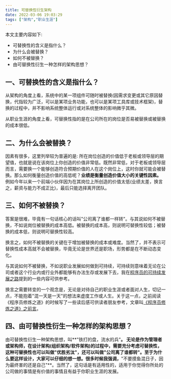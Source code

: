 ```yaml
---
title: 可替换性衍生架构
date: 2022-03-06 19:03:29
tags: ["架构","职业生涯"]
---
```


本文主要内容如下:

- 可替换性的含义是指什么？
- 为什么会被替换？
- 如何不被替换？
- 由可替换性衍生一种怎样的架构思想？

<!--more-->

## 一、可替换性的含义是指什么？
从架构的角度上看，系统中的某一项组件可随时被替换(因需求变更或其它原因替换，代指较为广泛，可以是某项业务功能，也可以是某项工具库或技术框架)，替换的过程中，并不影响系统整体运行或对系统整体的影响微乎其微。

从职业生涯的角度上看，可替换性指的是在公司所在的岗位是否易被替换或被替换的成本很低。


## 二、为什么会被替换？
因素有很多，这里列举较为普遍的是:
所在岗位创造的价值低于老板或领导层的期望值，也就是说在该岗位上你创造的价值非常低。既然非常低，对于老板或领导层而言，需要换一个能够创造符合预期价值的人在这个岗位上，这时你就可能会被替换。那么如何衡量创造价值的高低呢？**业绩是衡量创造价值大小的关键性因素。**
例如今年以来一个前端小伙伴因为在其岗位上所创造的价值太低(业绩太差，换言之，薪资与能力不成正比)，最后只能选择离开团队。

## 三、如何不被替换？
答案是很难，毕竟有一句话核心的话叫"公司离了谁都一样转"。与其说如何不被替换，不如说岗位被替换的成本高低。被替换的成本高，则说明可替换性较低；被替换的成本低，则说明可替换性较高。

换言之，如何不被替换的关键在于增加被替换的成本或难度。当然了，并不表示可替换性成本高就不会被替换，毕竟无论是世界还是职场，形势都是在不断动态变化。

与其说如何不被替换，不如说职业发展如何做到可持续，可持续则意味着无论在公司或者这个行业内或行业外都能够有办法生存或发展下去，我在[程序员的可持续发展之路](https://mp.weixin.qq.com/s?__biz=MzUxODk0ODQ3Ng==&amp;mid=2247486164&amp;idx=1&amp;sn=c60b250af65daf39f64bd6d1b0d2c803&amp;chksm=f98059c7cef7d0d1219c166cb00ca26d83e4c2e9b5355bb82f10035c46608d0e5261c703e2c2&token=1273932313&lang=zh_CN#rd)提到的一些内容可供参考。

换言之需要转变的一个观念是，无论是对待自己的职业生涯或者面对人生，切记一点，不能抱着"混一天是一天"的想法来虚度工作或人生。关于这一点，之前阅读《程序员修炼之道》的时候写了一些读后感可供读者朋友参考，文章叫[《程序员修炼之道》之前言](https://mp.weixin.qq.com/s?__biz=MzUxODk0ODQ3Ng==&amp;mid=2247485992&amp;idx=1&amp;sn=be92fe5de3580991d32a414cba515db5&amp;chksm=f980593bcef7d02d08736632d9cc912281714cf888d555dce7c9fd5dc89a0d3ba6d4bb683aa9&token=1273932313&lang=zh_CN#rd)。

## 四、由可替换性衍生一种怎样的架构思想？
由可替换性衍生一种架构思想，叫**"铁打的盘，流水的兵"**。
无论是作为管理者或架构师，在设计架构(组织架构/软件架构)的过程中，需要充分考虑可替换性，这种可替换性也可以叫做"优胜劣汰"，还可以叫做"公司离了谁都转"。至于为什么要这样设计，大家可以仔细的想一想。很多时候我强调，**"不要摸鱼混日子，因为最终害的还是自己"**。当然了，这句话是有适用性的，适用于你觉得你所处的公司做的事情是有价值的事情且有益于你职业生涯的发展。